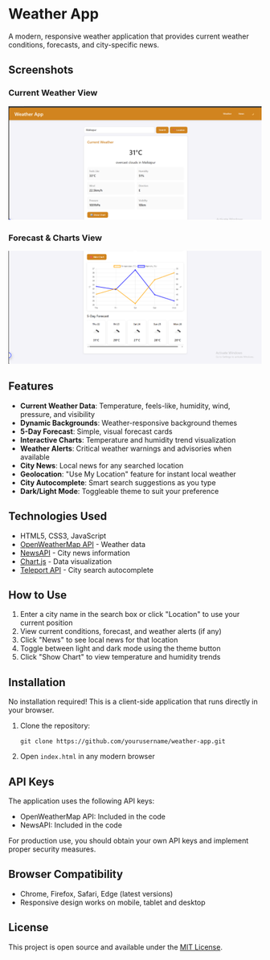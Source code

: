 # Weather App

A modern, responsive weather application that provides current weather conditions, forecasts, and city-specific news.

## Screenshots

### Current Weather View
![Current Weather View](WeatherForecastingSystem1.png)

### Forecast & Charts View
![Forecast and Charts](WeatherForecastingSystem2.png)

## Features

- **Current Weather Data**: Temperature, feels-like, humidity, wind, pressure, and visibility
- **Dynamic Backgrounds**: Weather-responsive background themes  
- **5-Day Forecast**: Simple, visual forecast cards
- **Interactive Charts**: Temperature and humidity trend visualization
- **Weather Alerts**: Critical weather warnings and advisories when available
- **City News**: Local news for any searched location
- **Geolocation**: "Use My Location" feature for instant local weather
- **City Autocomplete**: Smart search suggestions as you type
- **Dark/Light Mode**: Toggleable theme to suit your preference

## Technologies Used

- HTML5, CSS3, JavaScript
- [OpenWeatherMap API](https://openweathermap.org/api) - Weather data
- [NewsAPI](https://newsapi.org/) - City news information
- [Chart.js](https://www.chartjs.org/) - Data visualization
- [Teleport API](https://developers.teleport.org/api/) - City search autocomplete

## How to Use

1. Enter a city name in the search box or click "Location" to use your current position
2. View current conditions, forecast, and weather alerts (if any)
3. Click "News" to see local news for that location
4. Toggle between light and dark mode using the theme button
5. Click "Show Chart" to view temperature and humidity trends

## Installation

No installation required! This is a client-side application that runs directly in your browser.

1. Clone the repository:
   ```
   git clone https://github.com/yourusername/weather-app.git
   ```
2. Open `index.html` in any modern browser

## API Keys

The application uses the following API keys:
- OpenWeatherMap API: Included in the code
- NewsAPI: Included in the code

For production use, you should obtain your own API keys and implement proper security measures.

## Browser Compatibility

- Chrome, Firefox, Safari, Edge (latest versions)
- Responsive design works on mobile, tablet and desktop

## License

This project is open source and available under the [MIT License](LICENSE).

